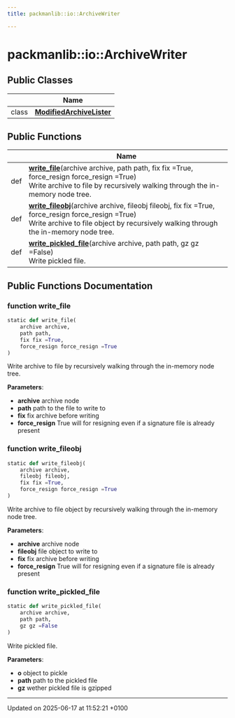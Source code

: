 ```yaml
---
title: packmanlib::io::ArchiveWriter

---
```


# packmanlib::io::ArchiveWriter





## Public Classes

|                | Name           |
| -------------- | -------------- |
| class | **[ModifiedArchiveLister](classpackmanlib_1_1io_1_1_archive_writer_1_1_modified_archive_lister.md)**  |

## Public Functions

|                | Name           |
| -------------- | -------------- |
| def | **[write_file](classpackmanlib_1_1io_1_1_archive_writer.md#function-write-file)**(archive archive, path path, fix fix =True, force_resign force_resign =True)<br>Write archive to file by recursively walking through the in-memory node tree.  |
| def | **[write_fileobj](classpackmanlib_1_1io_1_1_archive_writer.md#function-write-fileobj)**(archive archive, fileobj fileobj, fix fix =True, force_resign force_resign =True)<br>Write archive to file object by recursively walking through the in-memory node tree.  |
| def | **[write_pickled_file](classpackmanlib_1_1io_1_1_archive_writer.md#function-write-pickled-file)**(archive archive, path path, gz gz =False)<br>Write pickled file.  |

## Public Functions Documentation

### function write_file

```python
static def write_file(
    archive archive,
    path path,
    fix fix =True,
    force_resign force_resign =True
)
```

Write archive to file by recursively walking through the in-memory node tree. 

**Parameters**: 

  * **archive** archive node 
  * **path** path to the file to write to 
  * **fix** fix archive before writing 
  * **force_resign** True will for resigning even if a signature file is already present 


### function write_fileobj

```python
static def write_fileobj(
    archive archive,
    fileobj fileobj,
    fix fix =True,
    force_resign force_resign =True
)
```

Write archive to file object by recursively walking through the in-memory node tree. 

**Parameters**: 

  * **archive** archive node 
  * **fileobj** file object to write to 
  * **fix** fix archive before writing 
  * **force_resign** True will for resigning even if a signature file is already present 


### function write_pickled_file

```python
static def write_pickled_file(
    archive archive,
    path path,
    gz gz =False
)
```

Write pickled file. 

**Parameters**: 

  * **o** object to pickle 
  * **path** path to the pickled file 
  * **gz** wether pickled file is gzipped 


-------------------------------

Updated on 2025-06-17 at 11:52:21 +0100